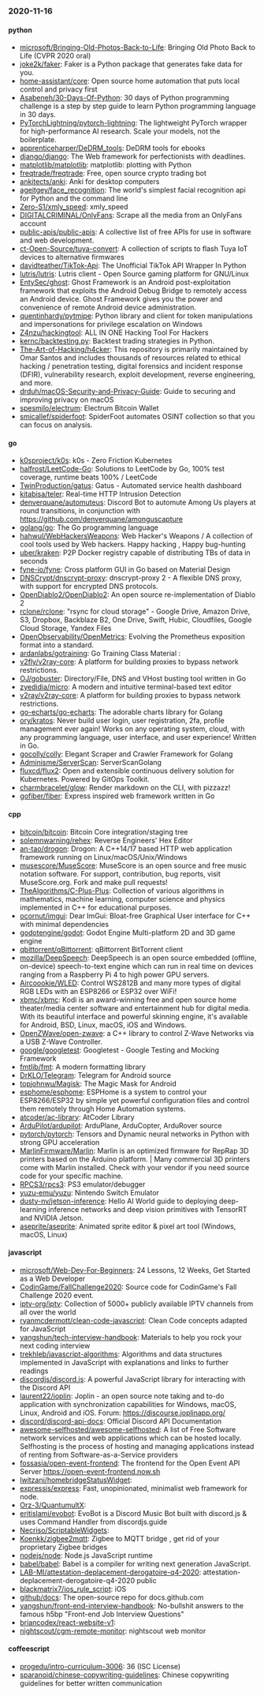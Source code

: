 ### 2020-11-16

#### python
* [microsoft/Bringing-Old-Photos-Back-to-Life](https://github.com/microsoft/Bringing-Old-Photos-Back-to-Life): Bringing Old Photo Back to Life (CVPR 2020 oral)
* [joke2k/faker](https://github.com/joke2k/faker): Faker is a Python package that generates fake data for you.
* [home-assistant/core](https://github.com/home-assistant/core):  Open source home automation that puts local control and privacy first
* [Asabeneh/30-Days-Of-Python](https://github.com/Asabeneh/30-Days-Of-Python): 30 days of Python programming challenge is a step by step guide to learn Python programming language in 30 days.
* [PyTorchLightning/pytorch-lightning](https://github.com/PyTorchLightning/pytorch-lightning): The lightweight PyTorch wrapper for high-performance AI research. Scale your models, not the boilerplate.
* [apprenticeharper/DeDRM_tools](https://github.com/apprenticeharper/DeDRM_tools): DeDRM tools for ebooks
* [django/django](https://github.com/django/django): The Web framework for perfectionists with deadlines.
* [matplotlib/matplotlib](https://github.com/matplotlib/matplotlib): matplotlib: plotting with Python
* [freqtrade/freqtrade](https://github.com/freqtrade/freqtrade): Free, open source crypto trading bot
* [ankitects/anki](https://github.com/ankitects/anki): Anki for desktop computers
* [ageitgey/face_recognition](https://github.com/ageitgey/face_recognition): The world's simplest facial recognition api for Python and the command line
* [Zero-S1/xmly_speed](https://github.com/Zero-S1/xmly_speed): xmly_speed
* [DIGITALCRIMINAL/OnlyFans](https://github.com/DIGITALCRIMINAL/OnlyFans): Scrape all the media from an OnlyFans account
* [public-apis/public-apis](https://github.com/public-apis/public-apis): A collective list of free APIs for use in software and web development.
* [ct-Open-Source/tuya-convert](https://github.com/ct-Open-Source/tuya-convert): A collection of scripts to flash Tuya IoT devices to alternative firmwares
* [davidteather/TikTok-Api](https://github.com/davidteather/TikTok-Api): The Unofficial TikTok API Wrapper In Python
* [lutris/lutris](https://github.com/lutris/lutris): Lutris client - Open Source gaming platform for GNU/Linux
* [EntySec/ghost](https://github.com/EntySec/ghost): Ghost Framework is an Android post-exploitation framework that exploits the Android Debug Bridge to remotely access an Android device. Ghost Framework gives you the power and convenience of remote Android device administration.
* [quentinhardy/pytmipe](https://github.com/quentinhardy/pytmipe): Python library and client for token manipulations and impersonations for privilege escalation on Windows
* [Z4nzu/hackingtool](https://github.com/Z4nzu/hackingtool): ALL IN ONE Hacking Tool For Hackers
* [kernc/backtesting.py](https://github.com/kernc/backtesting.py):     Backtest trading strategies in Python.
* [The-Art-of-Hacking/h4cker](https://github.com/The-Art-of-Hacking/h4cker): This repository is primarily maintained by Omar Santos and includes thousands of resources related to ethical hacking / penetration testing, digital forensics and incident response (DFIR), vulnerability research, exploit development, reverse engineering, and more.
* [drduh/macOS-Security-and-Privacy-Guide](https://github.com/drduh/macOS-Security-and-Privacy-Guide): Guide to securing and improving privacy on macOS
* [spesmilo/electrum](https://github.com/spesmilo/electrum): Electrum Bitcoin Wallet
* [smicallef/spiderfoot](https://github.com/smicallef/spiderfoot): SpiderFoot automates OSINT collection so that you can focus on analysis.

#### go
* [k0sproject/k0s](https://github.com/k0sproject/k0s): k0s - Zero Friction Kubernetes
* [halfrost/LeetCode-Go](https://github.com/halfrost/LeetCode-Go):  Solutions to LeetCode by Go, 100% test coverage, runtime beats 100% / LeetCode 
* [TwinProduction/gatus](https://github.com/TwinProduction/gatus):  Gatus - Automated service health dashboard
* [kitabisa/teler](https://github.com/kitabisa/teler): Real-time HTTP Intrusion Detection
* [denverquane/automuteus](https://github.com/denverquane/automuteus): Discord Bot to automute Among Us players at round transitions, in conjunction with https://github.com/denverquane/amonguscapture
* [golang/go](https://github.com/golang/go): The Go programming language
* [hahwul/WebHackersWeapons](https://github.com/hahwul/WebHackersWeapons):  Web Hacker's Weapons / A collection of cool tools used by Web hackers. Happy hacking , Happy bug-hunting
* [uber/kraken](https://github.com/uber/kraken): P2P Docker registry capable of distributing TBs of data in seconds
* [fyne-io/fyne](https://github.com/fyne-io/fyne): Cross platform GUI in Go based on Material Design
* [DNSCrypt/dnscrypt-proxy](https://github.com/DNSCrypt/dnscrypt-proxy): dnscrypt-proxy 2 - A flexible DNS proxy, with support for encrypted DNS protocols.
* [OpenDiablo2/OpenDiablo2](https://github.com/OpenDiablo2/OpenDiablo2): An open source re-implementation of Diablo 2
* [rclone/rclone](https://github.com/rclone/rclone): "rsync for cloud storage" - Google Drive, Amazon Drive, S3, Dropbox, Backblaze B2, One Drive, Swift, Hubic, Cloudfiles, Google Cloud Storage, Yandex Files
* [OpenObservability/OpenMetrics](https://github.com/OpenObservability/OpenMetrics): Evolving the Prometheus exposition format into a standard.
* [ardanlabs/gotraining](https://github.com/ardanlabs/gotraining): Go Training Class Material :
* [v2fly/v2ray-core](https://github.com/v2fly/v2ray-core): A platform for building proxies to bypass network restrictions.
* [OJ/gobuster](https://github.com/OJ/gobuster): Directory/File, DNS and VHost busting tool written in Go
* [zyedidia/micro](https://github.com/zyedidia/micro): A modern and intuitive terminal-based text editor
* [v2ray/v2ray-core](https://github.com/v2ray/v2ray-core): A platform for building proxies to bypass network restrictions.
* [go-echarts/go-echarts](https://github.com/go-echarts/go-echarts):  The adorable charts library for Golang
* [ory/kratos](https://github.com/ory/kratos): Never build user login, user registration, 2fa, profile management ever again! Works on any operating system, cloud, with any programming language, user interface, and user experience! Written in Go.
* [gocolly/colly](https://github.com/gocolly/colly): Elegant Scraper and Crawler Framework for Golang
* [Adminisme/ServerScan](https://github.com/Adminisme/ServerScan): ServerScanGolang
* [fluxcd/flux2](https://github.com/fluxcd/flux2): Open and extensible continuous delivery solution for Kubernetes. Powered by GitOps Toolkit.
* [charmbracelet/glow](https://github.com/charmbracelet/glow): Render markdown on the CLI, with pizzazz! 
* [gofiber/fiber](https://github.com/gofiber/fiber):  Express inspired web framework written in Go

#### cpp
* [bitcoin/bitcoin](https://github.com/bitcoin/bitcoin): Bitcoin Core integration/staging tree
* [solemnwarning/rehex](https://github.com/solemnwarning/rehex): Reverse Engineers' Hex Editor
* [an-tao/drogon](https://github.com/an-tao/drogon): Drogon: A C++14/17 based HTTP web application framework running on Linux/macOS/Unix/Windows
* [musescore/MuseScore](https://github.com/musescore/MuseScore): MuseScore is an open source and free music notation software. For support, contribution, bug reports, visit MuseScore.org. Fork and make pull requests!
* [TheAlgorithms/C-Plus-Plus](https://github.com/TheAlgorithms/C-Plus-Plus): Collection of various algorithms in mathematics, machine learning, computer science and physics implemented in C++ for educational purposes.
* [ocornut/imgui](https://github.com/ocornut/imgui): Dear ImGui: Bloat-free Graphical User interface for C++ with minimal dependencies
* [godotengine/godot](https://github.com/godotengine/godot): Godot Engine  Multi-platform 2D and 3D game engine
* [qbittorrent/qBittorrent](https://github.com/qbittorrent/qBittorrent): qBittorrent BitTorrent client
* [mozilla/DeepSpeech](https://github.com/mozilla/DeepSpeech): DeepSpeech is an open source embedded (offline, on-device) speech-to-text engine which can run in real time on devices ranging from a Raspberry Pi 4 to high power GPU servers.
* [Aircoookie/WLED](https://github.com/Aircoookie/WLED): Control WS2812B and many more types of digital RGB LEDs with an ESP8266 or ESP32 over WiFi!
* [xbmc/xbmc](https://github.com/xbmc/xbmc): Kodi is an award-winning free and open source home theater/media center software and entertainment hub for digital media. With its beautiful interface and powerful skinning engine, it's available for Android, BSD, Linux, macOS, iOS and Windows.
* [OpenZWave/open-zwave](https://github.com/OpenZWave/open-zwave): a C++ library to control Z-Wave Networks via a USB Z-Wave Controller.
* [google/googletest](https://github.com/google/googletest): Googletest - Google Testing and Mocking Framework
* [fmtlib/fmt](https://github.com/fmtlib/fmt): A modern formatting library
* [DrKLO/Telegram](https://github.com/DrKLO/Telegram): Telegram for Android source
* [topjohnwu/Magisk](https://github.com/topjohnwu/Magisk): The Magic Mask for Android
* [esphome/esphome](https://github.com/esphome/esphome): ESPHome is a system to control your ESP8266/ESP32 by simple yet powerful configuration files and control them remotely through Home Automation systems.
* [atcoder/ac-library](https://github.com/atcoder/ac-library): AtCoder Library
* [ArduPilot/ardupilot](https://github.com/ArduPilot/ardupilot): ArduPlane, ArduCopter, ArduRover source
* [pytorch/pytorch](https://github.com/pytorch/pytorch): Tensors and Dynamic neural networks in Python with strong GPU acceleration
* [MarlinFirmware/Marlin](https://github.com/MarlinFirmware/Marlin): Marlin is an optimized firmware for RepRap 3D printers based on the Arduino platform. | Many commercial 3D printers come with Marlin installed. Check with your vendor if you need source code for your specific machine.
* [RPCS3/rpcs3](https://github.com/RPCS3/rpcs3): PS3 emulator/debugger
* [yuzu-emu/yuzu](https://github.com/yuzu-emu/yuzu): Nintendo Switch Emulator
* [dusty-nv/jetson-inference](https://github.com/dusty-nv/jetson-inference): Hello AI World guide to deploying deep-learning inference networks and deep vision primitives with TensorRT and NVIDIA Jetson.
* [aseprite/aseprite](https://github.com/aseprite/aseprite): Animated sprite editor & pixel art tool (Windows, macOS, Linux)

#### javascript
* [microsoft/Web-Dev-For-Beginners](https://github.com/microsoft/Web-Dev-For-Beginners): 24 Lessons, 12 Weeks, Get Started as a Web Developer
* [CodinGame/FallChallenge2020](https://github.com/CodinGame/FallChallenge2020): Source code for CodinGame's Fall Challenge 2020 event.
* [iptv-org/iptv](https://github.com/iptv-org/iptv): Collection of 5000+ publicly available IPTV channels from all over the world
* [ryanmcdermott/clean-code-javascript](https://github.com/ryanmcdermott/clean-code-javascript):  Clean Code concepts adapted for JavaScript
* [yangshun/tech-interview-handbook](https://github.com/yangshun/tech-interview-handbook):  Materials to help you rock your next coding interview
* [trekhleb/javascript-algorithms](https://github.com/trekhleb/javascript-algorithms):  Algorithms and data structures implemented in JavaScript with explanations and links to further readings
* [discordjs/discord.js](https://github.com/discordjs/discord.js): A powerful JavaScript library for interacting with the Discord API
* [laurent22/joplin](https://github.com/laurent22/joplin): Joplin - an open source note taking and to-do application with synchronization capabilities for Windows, macOS, Linux, Android and iOS. Forum: https://discourse.joplinapp.org/
* [discord/discord-api-docs](https://github.com/discord/discord-api-docs): Official Discord API Documentation
* [awesome-selfhosted/awesome-selfhosted](https://github.com/awesome-selfhosted/awesome-selfhosted): A list of Free Software network services and web applications which can be hosted locally. Selfhosting is the process of hosting and managing applications instead of renting from Software-as-a-Service providers
* [fossasia/open-event-frontend](https://github.com/fossasia/open-event-frontend): The frontend for the Open Event API Server https://open-event-frontend.now.sh
* [lwitzani/homebridgeStatusWidget](https://github.com/lwitzani/homebridgeStatusWidget): 
* [expressjs/express](https://github.com/expressjs/express): Fast, unopinionated, minimalist web framework for node.
* [Orz-3/QuantumultX](https://github.com/Orz-3/QuantumultX): 
* [eritislami/evobot](https://github.com/eritislami/evobot):  EvoBot is a Discord Music Bot built with discord.js & uses Command Handler from discordjs.guide
* [Necriso/ScriptableWidgets](https://github.com/Necriso/ScriptableWidgets): 
* [Koenkk/zigbee2mqtt](https://github.com/Koenkk/zigbee2mqtt): Zigbee  to MQTT bridge , get rid of your proprietary Zigbee bridges 
* [nodejs/node](https://github.com/nodejs/node): Node.js JavaScript runtime 
* [babel/babel](https://github.com/babel/babel):  Babel is a compiler for writing next generation JavaScript.
* [LAB-MI/attestation-deplacement-derogatoire-q4-2020](https://github.com/LAB-MI/attestation-deplacement-derogatoire-q4-2020): attestation-deplacement-derogatoire-q4-2020 public
* [blackmatrix7/ios_rule_script](https://github.com/blackmatrix7/ios_rule_script): iOS
* [github/docs](https://github.com/github/docs): The open-source repo for docs.github.com
* [yangshun/front-end-interview-handbook](https://github.com/yangshun/front-end-interview-handbook):  No-bullshit answers to the famous h5bp "Front-end Job Interview Questions"
* [briancodex/react-website-v1](https://github.com/briancodex/react-website-v1): 
* [nightscout/cgm-remote-monitor](https://github.com/nightscout/cgm-remote-monitor): nightscout web monitor

#### coffeescript
* [progedu/intro-curriculum-3006](https://github.com/progedu/intro-curriculum-3006): 36 (ISC License)
* [sparanoid/chinese-copywriting-guidelines](https://github.com/sparanoid/chinese-copywriting-guidelines): Chinese copywriting guidelines for better written communication
